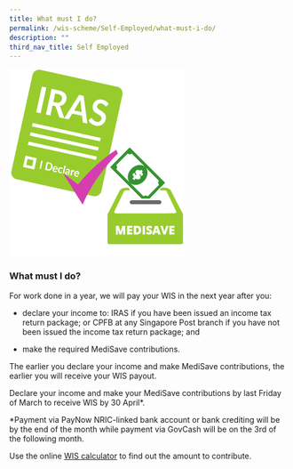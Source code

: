 ```yaml
---
title: What must I do?
permalink: /wis-scheme/Self-Employed/what-must-i-do/
description: ""
third_nav_title: Self Employed
---
```

![](/images/WIS12.png)

### What must I do?

For work done in a year, we will pay your WIS in the next year after you:
* declare your income to: IRAS if you have been issued an income tax return package; or CPFB at any Singapore Post branch if you have not been issued the income tax return package; and

* make the required MediSave contributions.

The earlier you declare your income and make MediSave contributions, the earlier you will receive your WIS payout.


Declare your income and make your MediSave contributions by last Friday of March to receive WIS by 30 April*.

*Payment via PayNow NRIC-linked bank account or bank crediting will be by the end of the month while payment via GovCash will be on the 3rd of the following month.

Use the online [WIS calculator](/wis-calculator-for-self-employed/) to find out the amount to contribute.